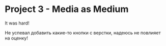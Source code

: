 # Project 3 - Media as Medium

It was hard!

Не успевал добавить какие-то кнопки с верстки, надеюсь не повлияет на оценку!
